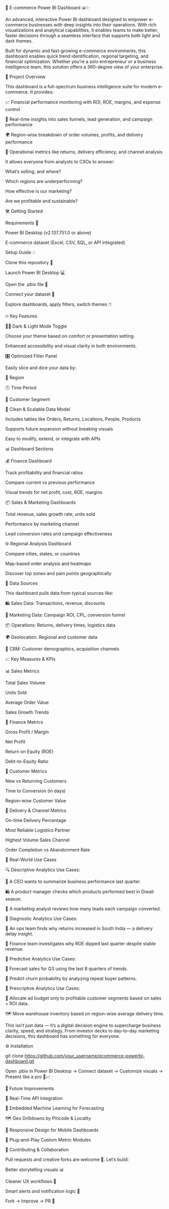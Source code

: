 🌟 E-commerce Power BI Dashboard 📊✨



An advanced, interactive Power BI dashboard designed to empower e-commerce businesses with deep insights into their operations. With rich visualizations and analytical capabilities, it enables teams to make better, faster decisions through a seamless interface that supports both light and dark themes.

Built for dynamic and fast-growing e-commerce environments, this dashboard enables quick trend identification, regional targeting, and financial optimization. Whether you’re a solo entrepreneur or a business intelligence team, this solution offers a 360-degree view of your enterprise.

🚀 Project Overview

This dashboard is a full-spectrum business intelligence suite for modern e-commerce. It provides:

📈 Financial performance monitoring with ROI, ROE, margins, and expense control

🎯 Real-time insights into sales funnels, lead generation, and campaign performance

🌍 Region-wise breakdown of order volumes, profits, and delivery performance

🧩 Operational metrics like returns, delivery efficiency, and channel analysis

It allows everyone from analysts to CXOs to answer:

What’s selling, and where?

Which regions are underperforming?

How effective is our marketing?

Are we profitable and sustainable?

🛠️ Getting Started

Requirements 🧾

Power BI Desktop (v2.137.751.0 or above)

E-commerce dataset (Excel, CSV, SQL, or API integrated)

Setup Guide 💡

Clone this repository 🧬

Launch Power BI Desktop 💻

Open the .pbix file 📂

Connect your dataset 🔗

Explore dashboards, apply filters, switch themes 🖱️

🔥 Key Features

🌙🌞 Dark & Light Mode Toggle

Choose your theme based on comfort or presentation setting.

Enhanced accessibility and visual clarity in both environments.

🎛️ Optimized Filter Panel

Easily slice and dice your data by:

📍 Region

🕐 Time Period

👥 Customer Segment

🧠 Clean & Scalable Data Model

Includes tables like Orders, Returns, Locations, People, Products

Supports future expansion without breaking visuals

Easy to modify, extend, or integrate with APIs

📊 Dashboard Sections

💰 Finance Dashboard

Track profitability and financial ratios

Compare current vs previous performance

Visual trends for net profit, cost, ROE, margins

📦 Sales & Marketing Dashboards

Total revenue, sales growth rate, units sold

Performance by marketing channel

Lead conversion rates and campaign effectiveness

🌐 Regional Analysis Dashboard

Compare cities, states, or countries

Map-based order analysis and heatmaps

Discover top zones and pain points geographically

🔌 Data Sources

This dashboard pulls data from typical sources like:

🛍️ Sales Data: Transactions, revenue, discounts

📣 Marketing Data: Campaign ROI, CPL, conversion funnel

📦 Operations: Returns, delivery times, logistics data

🌍 Geolocation: Regional and customer data

👤 CRM: Customer demographics, acquisition channels

📈 Key Measures & KPIs

📊 Sales Metrics

Total Sales Volume

Units Sold

Average Order Value

Sales Growth Trends

💸 Finance Metrics

Gross Profit / Margin

Net Profit

Return on Equity (ROE)

Debt-to-Equity Ratio

👥 Customer Metrics

New vs Returning Customers

Time to Conversion (in days)

Region-wise Customer Value

🚚 Delivery & Channel Metrics

On-time Delivery Percentage

Most Reliable Logistics Partner

Highest Volume Sales Channel

Order Completion vs Abandonment Rate

🧩 Real-World Use Cases

🔍 Descriptive Analytics Use Cases:

💼 A CEO wants to summarize business performance last quarter.

🛍️ A product manager checks which products performed best in Diwali season.

📣 A marketing analyst reviews how many leads each campaign converted.

🔎 Diagnostic Analytics Use Cases:

🚛 An ops team finds why returns increased in South India — a delivery delay insight.

🧾 Finance team investigates why ROE dipped last quarter despite stable revenue.

🔮 Predictive Analytics Use Cases:

📅 Forecast sales for Q3 using the last 8 quarters of trends.

🔁 Predict churn probability by analyzing repeat buyer patterns.

🧠 Prescriptive Analytics Use Cases:

💸 Allocate ad budget only to profitable customer segments based on sales + ROI data.

🗺️ Move warehouse inventory based on region-wise average delivery time.

This isn’t just data — it’s a digital decision engine to supercharge business clarity, speed, and strategy. From investor decks to day-to-day marketing decisions, this dashboard has something for everyone.

⚙️ Installation

git clone https://github.com/your_username/ecommerce-powerbi-dashboard.git

Open .pbix in Power BI Desktop → Connect dataset → Customize visuals → Present like a pro 🎤📈

🔮 Future Improvements

🔁 Real-Time API Integration

🧠 Embedded Machine Learning for Forecasting

🗺️ Geo Drilldowns by Pincode & Locality

📱 Responsive Design for Mobile Dashboards

🧩 Plug-and-Play Custom Metric Modules

🤝 Contributing & Collaboration

Pull requests and creative forks are welcome 🚀. Let’s build:

Better storytelling visuals 📊

Cleaner UX workflows 🧭

Smart alerts and notification logic 🔔

Fork → Improve → PR 🙌

